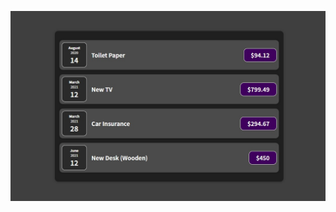 
![ExpanseItems](https://github.com/hiticas/mini-react-projects/blob/main/01-starting-setupx/ExpanseItems.jpg)
